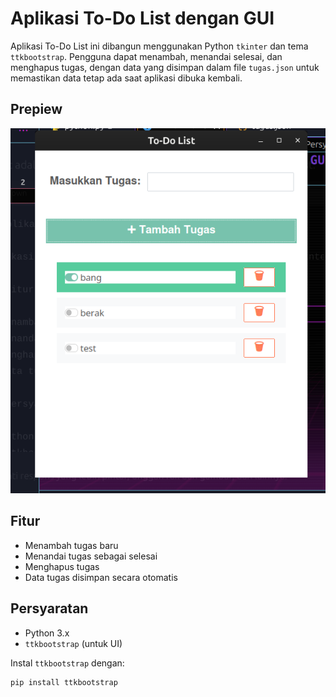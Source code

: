 # Aplikasi To-Do List dengan GUI

Aplikasi To-Do List ini dibangun menggunakan Python `tkinter` dan tema `ttkbootstrap`. Pengguna dapat menambah, menandai selesai, dan menghapus tugas, dengan data yang disimpan dalam file `tugas.json` untuk memastikan data tetap ada saat aplikasi dibuka kembali.


## Prepiew

![Preview](test.png)


## Fitur

- Menambah tugas baru
- Menandai tugas sebagai selesai
- Menghapus tugas
- Data tugas disimpan secara otomatis

## Persyaratan

- Python 3.x
- `ttkbootstrap` (untuk UI)

Instal `ttkbootstrap` dengan:

```bash
pip install ttkbootstrap
